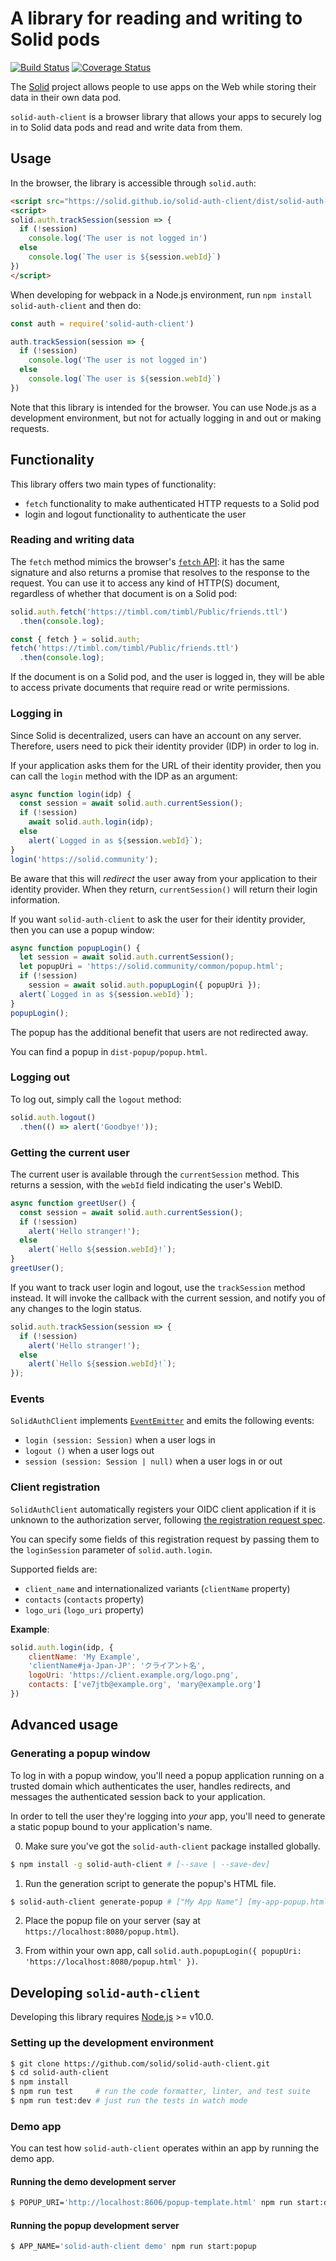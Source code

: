 # A library for reading and writing to Solid pods

[![Build Status](https://travis-ci.org/solid/solid-auth-client.svg?branch=master)](https://travis-ci.org/solid/solid-auth-client)
[![Coverage Status](https://coveralls.io/repos/github/solid/solid-auth-client/badge.svg?branch=master)](https://coveralls.io/github/solid/solid-auth-client?branch=master)

The [Solid](https://solid.mit.edu/) project
allows people to use apps on the Web
while storing their data in their own data pod.

`solid-auth-client` is a browser library that allows
your apps to securely log in to Solid data pods
and read and write data from them.

## Usage
In the browser, the library is accessible through `solid.auth`:
```html
<script src="https://solid.github.io/solid-auth-client/dist/solid-auth-client.bundle.js"></script>
<script>
solid.auth.trackSession(session => {
  if (!session)
    console.log('The user is not logged in')
  else
    console.log(`The user is ${session.webId}`)
})
</script>
```

When developing for webpack in a Node.js environment,
run `npm install solid-auth-client` and then do:

```javascript
const auth = require('solid-auth-client')

auth.trackSession(session => {
  if (!session)
    console.log('The user is not logged in')
  else
    console.log(`The user is ${session.webId}`)
})
```

Note that this library is intended for the browser.
You can use Node.js as a development environment,
but not for actually logging in and out or making requests.

## Functionality
This library offers two main types of functionality:
- `fetch` functionality to make authenticated HTTP requests to a Solid pod
- login and logout functionality to authenticate the user

### Reading and writing data
The `fetch` method mimics
the browser's [`fetch` API]((https://fetch.spec.whatwg.org/)): 
it has the same signature and also returns a promise that resolves to the response to the request.
You can use it to access any kind of HTTP(S) document,
regardless of whether that document is on a Solid pod:

```javascript
solid.auth.fetch('https://timbl.com/timbl/Public/friends.ttl')
  .then(console.log);
```

```javascript
const { fetch } = solid.auth;
fetch('https://timbl.com/timbl/Public/friends.ttl')
  .then(console.log);
```

If the document is on a Solid pod,
and the user is logged in,
they will be able to access private documents
that require read or write permissions.

### Logging in
Since Solid is decentralized,
users can have an account on any server.
Therefore, users need to pick their identity provider (IDP)
in order to log in.

If your application asks them
for the URL of their identity provider,
then you can call the `login` method with the IDP as an argument:
```javascript
async function login(idp) {
  const session = await solid.auth.currentSession();
  if (!session)
    await solid.auth.login(idp);
  else
    alert(`Logged in as ${session.webId}`);
}
login('https://solid.community');
```
Be aware that this will _redirect_ the user away from your application
to their identity provider.
When they return, `currentSession()` will return their login information.

If you want `solid-auth-client` to ask the user for their identity provider,
then you can use a popup window:
```javascript
async function popupLogin() {
  let session = await solid.auth.currentSession();
  let popupUri = 'https://solid.community/common/popup.html';
  if (!session)
    session = await solid.auth.popupLogin({ popupUri });
  alert(`Logged in as ${session.webId}`);
}
popupLogin();
```
The popup has the additional benefit
that users are not redirected away.

You can find a popup in `dist-popup/popup.html`.

### Logging out
To log out, simply call the `logout` method:
```javascript
solid.auth.logout()
  .then(() => alert('Goodbye!'));
```

### Getting the current user
The current user is available through the `currentSession` method.
This returns a session, with the `webId` field indicating the user's WebID.

```javascript
async function greetUser() {
  const session = await solid.auth.currentSession();
  if (!session)
    alert('Hello stranger!');
  else
    alert(`Hello ${session.webId}!`);
}
greetUser();
```

If you want to track user login and logout,
use the `trackSession` method instead.
It will invoke the callback with the current session,
and notify you of any changes to the login status.

```javascript
solid.auth.trackSession(session => {
  if (!session)
    alert('Hello stranger!');
  else
    alert(`Hello ${session.webId}!`);
});
```

### Events

`SolidAuthClient` implements [`EventEmitter`](https://nodejs.org/api/events.html)
and emits the following events:
- `login (session: Session)` when a user logs in
- `logout ()` when a user logs out
- `session (session: Session | null)` when a user logs in or out

### Client registration

`SolidAuthClient` automatically registers your OIDC client application if it is
unknown to the authorization server, following
[the registration request spec](https://openid.net/specs/openid-connect-registration-1_0.html#RegistrationRequest).

You can specify some fields of this registration request by passing them to the
`loginSession` parameter of `solid.auth.login`.

Supported fields are:

*  `client_name` and internationalized variants (`clientName` property)
* `contacts` (`contacts` property)
* `logo_uri` (`logo_uri` property)

**Example**:

```js
solid.auth.login(idp, {
    clientName: 'My Example',
    'clientName#ja-Jpan-JP': 'クライアント名',
    logoUri: 'https://client.example.org/logo.png',
    contacts: ['ve7jtb@example.org', 'mary@example.org']
})
````

## Advanced usage

### Generating a popup window
To log in with a popup window, you'll need a popup application running on a
trusted domain which authenticates the user, handles redirects, and messages
the authenticated session back to your application.

In order to tell the user they're logging into *your* app, you'll need to
generate a static popup bound to your application's name.

0. Make sure you've got the `solid-auth-client` package installed globally.
```sh
$ npm install -g solid-auth-client # [--save | --save-dev]
```

1. Run the generation script to generate the popup's HTML file.
```sh
$ solid-auth-client generate-popup # ["My App Name"] [my-app-popup.html]
```

2. Place the popup file on your server (say at `https://localhost:8080/popup.html`).

3. From within your own app, call `solid.auth.popupLogin({ popupUri: 'https://localhost:8080/popup.html' })`.


## Developing `solid-auth-client`
Developing this library requires [Node.js](https://nodejs.org/en/) >= v10.0.

### Setting up the development environment

```sh
$ git clone https://github.com/solid/solid-auth-client.git
$ cd solid-auth-client
$ npm install
$ npm run test     # run the code formatter, linter, and test suite
$ npm run test:dev # just run the tests in watch mode
```

### Demo app

You can test how `solid-auth-client` operates within an app by running the demo app.

#### Running the demo development server

```sh
$ POPUP_URI='http://localhost:8606/popup-template.html' npm run start:demo
```

#### Running the popup development server

```sh
$ APP_NAME='solid-auth-client demo' npm run start:popup
```
